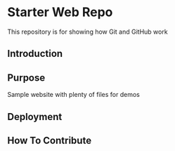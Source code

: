 # Starter Web Repo

This repository is for showing how Git and GitHub work

## Introduction

## Purpose

Sample website with plenty of files for demos
## Deployment 

## How To Contribute